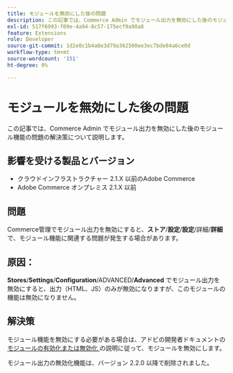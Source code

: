 ```yaml
---
title: モジュールを無効にした後の問題
description: この記事では、Commerce Admin でモジュール出力を無効にした後のモジュール機能の問題の解決策について説明します。
exl-id: 517f6993-f09e-4a94-8c57-175ecf9a98a8
feature: Extensions
role: Developer
source-git-commit: 1d2e0c1b4a8e3d79a362500ee3ec7bde84a6ce0d
workflow-type: tm+mt
source-wordcount: '151'
ht-degree: 0%

---
```


# モジュールを無効にした後の問題

この記事では、Commerce Admin でモジュール出力を無効にした後のモジュール機能の問題の解決策について説明します。

## 影響を受ける製品とバージョン

* クラウドインフラストラクチャー 2.1.X 以前のAdobe Commerce
* Adobe Commerce オンプレミス 2.1.X 以前

## 問題

Commerce管理でモジュール出力を無効にすると、**ストア**/**設定**/**設定**/詳細/**詳細** で、モジュール機能に関連する問題が発生する場合があります。

## 原因：

**Stores**/**Settings**/**Configuration**/ADVANCED/**Advanced** でモジュール出力を無効にすると、出力（HTML、JS）のみが無効になりますが、このモジュールの機能は無効になりません。

## 解決策

モジュール機能を無効にする必要がある場合は、アドビの開発者ドキュメントの [ モジュールの有効化または無効化 ](https://devdocs.magento.com/guides/v2.1/install-gde/install/cli/install-cli-subcommands-enable.html) の説明に従って、モジュールを無効にします。

モジュール出力の無効化機能は、バージョン 2.2.0 以降で削除されました。
